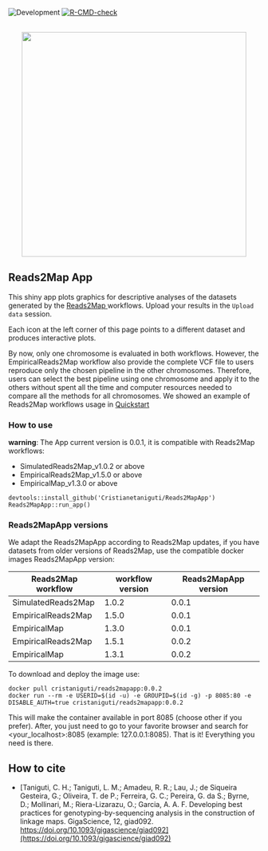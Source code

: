![Development](https://img.shields.io/badge/development-active-blue.svg)
[![R-CMD-check](https://github.com/Cristianetaniguti/Reads2MapApp/workflows/R-CMD-check/badge.svg)](https://github.com/Cristianetaniguti/Reads2MapApp/actions)

<p align="center">
<br>
<img src="https://github.com/Cristianetaniguti/Reads2Map/assets/7572527/6074320a-0eba-44b9-88e1-b89eda8aad70" width="450"/>
<br>
<p/>

## Reads2Map App

This shiny app plots graphics for descriptive analyses of the datasets generated by the [Reads2Map ](https://github.com/Cristianetaniguti/Reads2Map) workflows. Upload your results in the `Upload data` session. 

Each icon at the left corner of this page points to a different dataset and produces interactive plots.

By now, only one chromosome is evaluated in both workflows. However, the EmpiricalReads2Map workflow also provide the complete VCF file to users reproduce only the chosen pipeline in the other chromosomes. Therefore, users can select the best pipeline using one chromosome and apply it to the others without spent all the time and computer resources needed to compare all the methods for all chromosomes. We showed an example of Reads2Map workflows usage in [Quickstart](https://cristianetaniguti.github.io/Tutorials/Reads2Map/Setup_and_run_Reads2Map_workflows.html)

### How to use 

**warning**: The App current version is 0.0.1, it is compatible with Reads2Map workflows:

* SimulatedReads2Map_v1.0.2 or above
* EmpiricalReads2Map_v1.5.0 or above
* EmpiricalMap_v1.3.0 or above


```{r, eval=FALSE}
devtools::install_github('Cristianetaniguti/Reads2MapApp')
Reads2MapApp::run_app()
```

### Reads2MapApp versions

We adapt the Reads2MapApp according to Reads2Map updates, if you have datasets from older versions of Reads2Map, use the compatible docker images Reads2MapApp version:

Reads2Map workflow | workflow version | Reads2MapApp version
--- | --- | --- 
SimulatedReads2Map | 1.0.2 | 0.0.1 
EmpiricalReads2Map | 1.5.0 | 0.0.1
EmpiricalMap | 1.3.0 | 0.0.1
EmpiricalReads2Map | 1.5.1 | 0.0.2
EmpiricalMap | 1.3.1 | 0.0.2

To download and deploy the image use:

```{bash, eval=FALSE}
docker pull cristaniguti/reads2mapapp:0.0.2  
docker run --rm -e USERID=$(id -u) -e GROUPID=$(id -g) -p 8085:80 -e DISABLE_AUTH=true cristaniguti/reads2mapapp:0.0.2
```

This will make the container available in port 8085 (choose other if you prefer). After, you just need to go to your favorite browser and search for <your_localhost>:8085 (example: 127.0.0.1:8085). That is it! Everything you need is there.

## How to cite

* [Taniguti, C. H.; Taniguti, L. M.; Amadeu, R. R.; Lau, J.; de Siqueira Gesteira, G.; Oliveira, T. de P.; Ferreira, G. C.; Pereira, G. da S.;  Byrne, D.;  Mollinari, M.; Riera-Lizarazu, O.; Garcia, A. A. F. Developing best practices for genotyping-by-sequencing analysis in the construction of linkage maps. GigaScience, 12, giad092. https://doi.org/10.1093/gigascience/giad092](https://doi.org/10.1093/gigascience/giad092)


